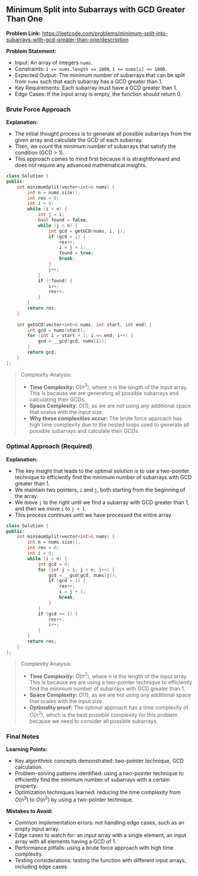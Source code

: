 ## Minimum Split into Subarrays with GCD Greater Than One
**Problem Link:** https://leetcode.com/problems/minimum-split-into-subarrays-with-gcd-greater-than-one/description

**Problem Statement:**
- Input: An array of integers `nums`.
- Constraints: `1 <= nums.length <= 1000`, `1 <= nums[i] <= 1000`.
- Expected Output: The minimum number of subarrays that can be split from `nums` such that each subarray has a GCD greater than 1.
- Key Requirements: Each subarray must have a GCD greater than 1.
- Edge Cases: If the input array is empty, the function should return 0.

### Brute Force Approach
**Explanation:**
- The initial thought process is to generate all possible subarrays from the given array and calculate the GCD of each subarray.
- Then, we count the minimum number of subarrays that satisfy the condition (GCD > 1).
- This approach comes to mind first because it is straightforward and does not require any advanced mathematical insights.

```cpp
class Solution {
public:
    int minimumSplit(vector<int>& nums) {
        int n = nums.size();
        int res = 0;
        int i = 0;
        while (i < n) {
            int j = i;
            bool found = false;
            while (j < n) {
                int gcd = getGCD(nums, i, j);
                if (gcd > 1) {
                    res++;
                    i = j + 1;
                    found = true;
                    break;
                }
                j++;
            }
            if (!found) {
                i++;
                res++;
            }
        }
        return res;
    }
    
    int getGCD(vector<int>& nums, int start, int end) {
        int gcd = nums[start];
        for (int i = start + 1; i <= end; i++) {
            gcd = __gcd(gcd, nums[i]);
        }
        return gcd;
    }
};
```

> Complexity Analysis:
> - **Time Complexity:** $O(n^3)$, where $n$ is the length of the input array. This is because we are generating all possible subarrays and calculating their GCDs.
> - **Space Complexity:** $O(1)$, as we are not using any additional space that scales with the input size.
> - **Why these complexities occur:** The brute force approach has high time complexity due to the nested loops used to generate all possible subarrays and calculate their GCDs.

### Optimal Approach (Required)
**Explanation:**
- The key insight that leads to the optimal solution is to use a two-pointer technique to efficiently find the minimum number of subarrays with GCD greater than 1.
- We maintain two pointers, `i` and `j`, both starting from the beginning of the array.
- We move `j` to the right until we find a subarray with GCD greater than 1, and then we move `i` to `j + 1`.
- This process continues until we have processed the entire array.

```cpp
class Solution {
public:
    int minimumSplit(vector<int>& nums) {
        int n = nums.size();
        int res = 0;
        int i = 0;
        while (i < n) {
            int gcd = 0;
            for (int j = i; j < n; j++) {
                gcd = __gcd(gcd, nums[j]);
                if (gcd > 1) {
                    res++;
                    i = j + 1;
                    break;
                }
            }
            if (gcd == 1) {
                res++;
                i++;
            }
        }
        return res;
    }
};
```

> Complexity Analysis:
> - **Time Complexity:** $O(n^2)$, where $n$ is the length of the input array. This is because we are using a two-pointer technique to efficiently find the minimum number of subarrays with GCD greater than 1.
> - **Space Complexity:** $O(1)$, as we are not using any additional space that scales with the input size.
> - **Optimality proof:** The optimal approach has a time complexity of $O(n^2)$, which is the best possible complexity for this problem because we need to consider all possible subarrays.

### Final Notes

**Learning Points:**
- Key algorithmic concepts demonstrated: two-pointer technique, GCD calculation.
- Problem-solving patterns identified: using a two-pointer technique to efficiently find the minimum number of subarrays with a certain property.
- Optimization techniques learned: reducing the time complexity from $O(n^3)$ to $O(n^2)$ by using a two-pointer technique.

**Mistakes to Avoid:**
- Common implementation errors: not handling edge cases, such as an empty input array.
- Edge cases to watch for: an input array with a single element, an input array with all elements having a GCD of 1.
- Performance pitfalls: using a brute force approach with high time complexity.
- Testing considerations: testing the function with different input arrays, including edge cases.